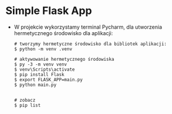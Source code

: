 # Simple Flask App

- W projekcie wykorzystamy terminal Pycharm, dla utworzenia hermetycznego środowisko dla aplikacji:

  ```
  # tworzymy hermetyczne środowisko dla bibliotek aplikacji:
  $ python -m venv .venv

  # aktywowanie hermetycznego środowiska
  $ py -3 -m venv venv
  $ venv\Scripts\activate
  $ pip install Flask
  $ export FLASK_APP=main.py
  $ python main.py
  

  # zobacz
  $ pip list
  ```

